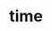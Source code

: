 ---
layout: landing_page
sidebar: qq_cli_command_reference_sidebar
summary: Listing of commands for time
title: time
zendesk_source: qq CLI Command Guide

---